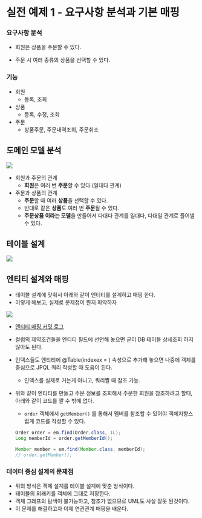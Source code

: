 # 실전 예제 1 - 요구사항 분석과 기본 매핑

### 요구사항 분석

- 회원은 상품을 주문할 수 있다.

- 주문 시 여러 종류의 상품을 선택할 수 있다.

### 기능

- 회원
    - 등록, 조회
- 상품
    - 등록, 수정, 조회
- 주문
    - 상품주문, 주문내역조회, 주문취소

## 도메인 모델 분석

![](https://github.com/namjunemy/TIL/blob/master/Jpa/inflearn/img/05_domain_model.png?raw=true)

* 회원과 주문의 관계
    * **회원**은 여러 번 **주문**할 수 있다.(일대다 관계)
* 주문과 상품의 관계
    * **주문**할 때 여러 **상품**을 선택할 수 있다.
    * 반대로 같은 **상품**도 여러 번 **주문**될 수 있다.
    * **주문상품 이라는 모델**을 만들어서 다대다 관계를 일대다, 다대일 관계로 풀어낼 수 있다.

## 테이블 설계

![](https://github.com/namjunemy/TIL/blob/master/Jpa/inflearn/img/06_table.png?raw=true)

## 엔티티 설계와 매핑

* 테이블 설계에 맞춰서 아래와 같이 엔티티를 설계하고 매핑 한다.
* 이렇게 해보고, 실제로 문제점이 뭔지 파악하자

![](https://github.com/namjunemy/TIL/blob/master/Jpa/inflearn/img/07_entity.PNG?raw=true)

* [엔티티 매핑 커밋 로그](https://github.com/namjunemy/orm-jpa-basic/commit/b538f7f12bf97112491816dfdf43c6a4b53e342e)

* 컬럼의 제약조건들을 엔티티 필드에 선언해 놓으면 굳이 DB 테이블 상세조회 하지 않아도 된다.

* 인덱스들도 엔티티에 @Table(indexex = ) 속성으로 추가해 놓으면 나중에 객체를 중심으로 JPQL 쿼리 작성할 때 도움이 된다.

  * 인덱스를 실제로 거는게 아니고, 쿼리짤 때 참조 가능.

* 위와 같이 엔티티를 만들고 주문 정보를 조회해서 주문한 회원을 참조하려고 할때, 아래와 같이 코드를 짤 수 밖에 없다.

  * `order`  객체에서 `getMember()` 를 통해서 멤버를 참조할 수 있어야 객체지향스럽게 코드를 작성할 수 있다.

  ```JAVA
  Order order = em.find(Order.class, 1L);
  Long memberId = order.getMemberId();
  
  Member member = em.find(Member.class, memberId);
  // order.getMember();
  ```

### 데이터 중심 설계의 문제점

* 위의 방식은 객체 설계를 테이블 설계에 맞춘 방식이다.
* 테이블의 외래키를 객체에 그대로 저장한다.
* 객체 그래프의 탐색이 불가능하고, 참조가 없으므로 UML도 사실 잘못 된것이다.
* 이 문제를 해결하고자 이제 연관관계 매핑을 배운다.



